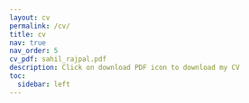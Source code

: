 ```yaml
---
layout: cv
permalink: /cv/
title: cv
nav: true
nav_order: 5
cv_pdf: sahil_rajpal.pdf
description: Click on download PDF icon to download my CV
toc:
  sidebar: left
---
```

